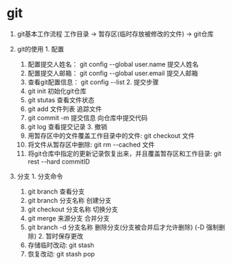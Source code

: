 # git
  1. git基本工作流程
    工作目录 -> 暂存区(临时存放被修改的文件) -> git仓库

  2. git的使用
    1. 配置
      1. 配置提交人姓名： git config --global user.name 提交人姓名
      2. 配置提交人邮箱： git config --global user.email 提交人邮箱
      3. 查看git配置信息： git config --list
    2. 提交步骤
      1. git init 初始化git仓库
      2. git stutas 查看文件状态
      3. git add 文件列表 追踪文件
      4. git commit -m 提交信息 向仓库中提交代码
      5. git log 查看提交记录
    3. 撤销
      1. 用暂存区中的文件覆盖工作目录中的文件: git checkout 文件
      2. 将文件从暂存区中删除: git rm --cached 文件
      3. 将git仓库中指定的更新记录恢复出来，并且覆盖暂存区和工作目录: git rest --hard commitID
    
  3. 分支
    1. 分支命令
      1. git branch 查看分支
      2. git branch 分支名称  创建分支
      3. git checkout 分支名称  切换分支
      4. git merge 来源分支  合并分支 
      5. git branch -d 分支名称  删除分支(分支被合并后才允许删除) (-D 强制删除)
    2. 暂时保存更改
      1. 存储临时改动: git stash
      2. 恢复改动: git stash pop